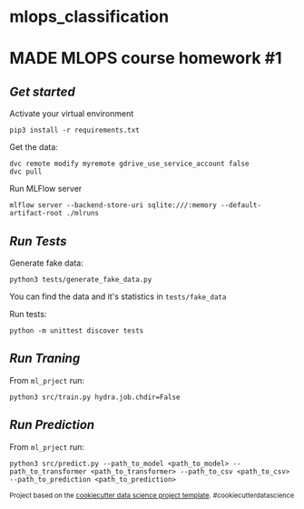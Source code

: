 mlops_classification
==============================

# MADE MLOPS course homework #1

## _Get started_

Activate your virtual environment
```
pip3 install -r requirements.txt
```
Get the data:
```
dvc remote modify myremote gdrive_use_service_account false
dvc pull
```
Run MLFlow server
```
mlflow server --backend-store-uri sqlite:///:memory --default-artifact-root ./mlruns
```

## _Run Tests_
Generate fake data:
```
python3 tests/generate_fake_data.py
```
You can find the data and it's statistics in `tests/fake_data`

Run tests:
```
python -m unittest discover tests
```

## _Run Traning_
From `ml_prject` run:
```
python3 src/train.py hydra.job.chdir=False
```
## _Run Prediction_
From `ml_prject` run:
```
python3 src/predict.py --path_to_model <path_to_model> --path_to_transformer <path_to_transformer> --path_to_csv <path_to_csv> --path_to_prediction <path_to_prediction>
```


<p><small>Project based on the <a target="_blank" href="https://drivendata.github.io/cookiecutter-data-science/">cookiecutter data science project template</a>. #cookiecutterdatascience</small></p>
